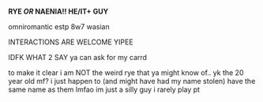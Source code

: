 **RYE *OR* NAENIA!! HE/IT+ GUY**

omniromantic estp 8w7 wasian

INTERACTIONS ARE WELCOME YIPEE

IDFK WHAT 2 SAY ya can ask for my carrd

to make it clear i am NOT the weird rye that ya might know of.. yk the 20 year old mf? i just happen to (and might have had my name stolen) have the same name as them lmfao im just a silly guy i rarely play pt
